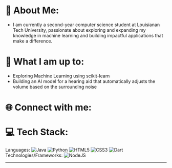 # 💫 About Me:
- I am currently a second-year computer science student at Louisianan Tech University, passionate about exploring and expanding my knowledge in machine learning and building impactful applications that make a difference.<be>

# 🚀 What I am up to:
- Exploring Machine Learning using scikit-learn<be>
- Building an AI model for a hearing aid that automatically adjusts the volume based on the surrounding noise<be>

# 🌐 Connect with me:


# 💻 Tech Stack:
Languages: ![Java](https://img.shields.io/badge/java-%23ED8B00.svg?style=for-the-badge&logo=openjdk&logoColor=white) ![Python](https://img.shields.io/badge/python-3670A0?style=for-the-badge&logo=python&logoColor=ffdd54) ![HTML5](https://img.shields.io/badge/html5-%23E34F26.svg?style=for-the-badge&logo=html5&logoColor=white) ![CSS3](https://img.shields.io/badge/css3-%231572B6.svg?style=for-the-badge&logo=css3&logoColor=white) ![Dart](https://img.shields.io/badge/dart-%230175C2.svg?style=for-the-badge&logo=dart&logoColor=white) <br>
Technologies/Frameworks: ![NodeJS](https://img.shields.io/badge/node.js-6DA55F?style=for-the-badge&logo=node.js&logoColor=white)


---

<!-- Proudly created with GPRM ( https://gprm.itsvg.in ) -->
